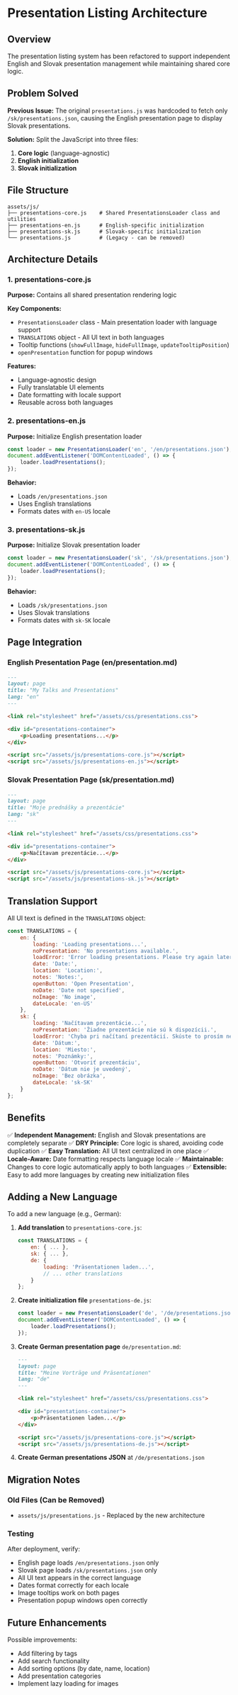# Presentation Listing Architecture

## Overview

The presentation listing system has been refactored to support independent English and Slovak presentation management while maintaining shared core logic.

## Problem Solved

**Previous Issue:** The original `presentations.js` was hardcoded to fetch only `/sk/presentations.json`, causing the English presentation page to display Slovak presentations.

**Solution:** Split the JavaScript into three files:
1. **Core logic** (language-agnostic)
2. **English initialization**
3. **Slovak initialization**

## File Structure

```
assets/js/
├── presentations-core.js    # Shared PresentationsLoader class and utilities
├── presentations-en.js      # English-specific initialization
├── presentations-sk.js      # Slovak-specific initialization
└── presentations.js         # (Legacy - can be removed)
```

## Architecture Details

### 1. presentations-core.js

**Purpose:** Contains all shared presentation rendering logic

**Key Components:**
- `PresentationsLoader` class - Main presentation loader with language support
- `TRANSLATIONS` object - All UI text in both languages
- Tooltip functions (`showFullImage`, `hideFullImage`, `updateTooltipPosition`)
- `openPresentation` function for popup windows

**Features:**
- Language-agnostic design
- Fully translatable UI elements
- Date formatting with locale support
- Reusable across both languages

### 2. presentations-en.js

**Purpose:** Initialize English presentation loader

```javascript
const loader = new PresentationsLoader('en', '/en/presentations.json');
document.addEventListener('DOMContentLoaded', () => {
    loader.loadPresentations();
});
```

**Behavior:**
- Loads `/en/presentations.json`
- Uses English translations
- Formats dates with `en-US` locale

### 3. presentations-sk.js

**Purpose:** Initialize Slovak presentation loader

```javascript
const loader = new PresentationsLoader('sk', '/sk/presentations.json');
document.addEventListener('DOMContentLoaded', () => {
    loader.loadPresentations();
});
```

**Behavior:**
- Loads `/sk/presentations.json`
- Uses Slovak translations
- Formats dates with `sk-SK` locale

## Page Integration

### English Presentation Page (en/presentation.md)

```markdown
---
layout: page
title: "My Talks and Presentations"
lang: "en"
---

<link rel="stylesheet" href="/assets/css/presentations.css">

<div id="presentations-container">
    <p>Loading presentations...</p>
</div>

<script src="/assets/js/presentations-core.js"></script>
<script src="/assets/js/presentations-en.js"></script>
```

### Slovak Presentation Page (sk/presentation.md)

```markdown
---
layout: page
title: "Moje prednášky a prezentácie"
lang: "sk"
---

<link rel="stylesheet" href="/assets/css/presentations.css">

<div id="presentations-container">
    <p>Načítavam prezentácie...</p>
</div>

<script src="/assets/js/presentations-core.js"></script>
<script src="/assets/js/presentations-sk.js"></script>
```

## Translation Support

All UI text is defined in the `TRANSLATIONS` object:

```javascript
const TRANSLATIONS = {
    en: {
        loading: 'Loading presentations...',
        noPresentation: 'No presentations available.',
        loadError: 'Error loading presentations. Please try again later.',
        date: 'Date:',
        location: 'Location:',
        notes: 'Notes:',
        openButton: 'Open Presentation',
        noDate: 'Date not specified',
        noImage: 'No image',
        dateLocale: 'en-US'
    },
    sk: {
        loading: 'Načítavam prezentácie...',
        noPresentation: 'Žiadne prezentácie nie sú k dispozícii.',
        loadError: 'Chyba pri načítaní prezentácií. Skúste to prosím neskôr.',
        date: 'Dátum:',
        location: 'Miesto:',
        notes: 'Poznámky:',
        openButton: 'Otvoriť prezentáciu',
        noDate: 'Dátum nie je uvedený',
        noImage: 'Bez obrázka',
        dateLocale: 'sk-SK'
    }
};
```

## Benefits

✅ **Independent Management:** English and Slovak presentations are completely separate
✅ **DRY Principle:** Core logic is shared, avoiding code duplication
✅ **Easy Translation:** All UI text centralized in one place
✅ **Locale-Aware:** Date formatting respects language locale
✅ **Maintainable:** Changes to core logic automatically apply to both languages
✅ **Extensible:** Easy to add more languages by creating new initialization files

## Adding a New Language

To add a new language (e.g., German):

1. **Add translation** to `presentations-core.js`:
   ```javascript
   const TRANSLATIONS = {
       en: { ... },
       sk: { ... },
       de: {
           loading: 'Präsentationen laden...',
           // ... other translations
       }
   };
   ```

2. **Create initialization file** `presentations-de.js`:
   ```javascript
   const loader = new PresentationsLoader('de', '/de/presentations.json');
   document.addEventListener('DOMContentLoaded', () => {
       loader.loadPresentations();
   });
   ```

3. **Create German presentation page** `de/presentation.md`:
   ```markdown
   ---
   layout: page
   title: "Meine Vorträge und Präsentationen"
   lang: "de"
   ---

   <link rel="stylesheet" href="/assets/css/presentations.css">

   <div id="presentations-container">
       <p>Präsentationen laden...</p>
   </div>

   <script src="/assets/js/presentations-core.js"></script>
   <script src="/assets/js/presentations-de.js"></script>
   ```

4. **Create German presentations JSON** at `/de/presentations.json`

## Migration Notes

### Old Files (Can be Removed)
- `assets/js/presentations.js` - Replaced by the new architecture

### Testing
After deployment, verify:
- English page loads `/en/presentations.json` only
- Slovak page loads `/sk/presentations.json` only
- All UI text appears in the correct language
- Dates format correctly for each locale
- Image tooltips work on both pages
- Presentation popup windows open correctly

## Future Enhancements

Possible improvements:
- Add filtering by tags
- Add search functionality
- Add sorting options (by date, name, location)
- Add presentation categories
- Implement lazy loading for images
